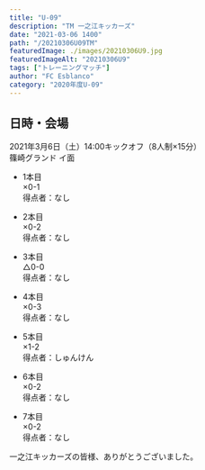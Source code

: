 ```yaml
---
title: "U-09"
description: "TM 一之江キッカーズ"
date: "2021-03-06 1400"
path: "/20210306U09TM"
featuredImage: ./images/20210306U9.jpg
featuredImageAlt: "20210306U9"
tags: ["トレーニングマッチ"]
author: "FC Esblanco"
category: "2020年度U-09"
---
```


## 日時・会場

2021年3月6日（土）14:00キックオフ（8人制×15分）<br>
篠崎グランド イ面

* 1本目<br>
×0-1<br>
得点者：なし

* 2本目<br>
×0-2<br>
得点者：なし

* 3本目<br>
△0-0<br>
得点者：なし

* 4本目<br>
×0-3<br>
得点者：なし

* 5本目<br>
×1-2<br>
得点者：しゅんけん

* 6本目<br>
×0-2<br>
得点者：なし

* 7本目<br>
×0-2<br>
得点者：なし

一之江キッカーズの皆様、ありがとうございました。
